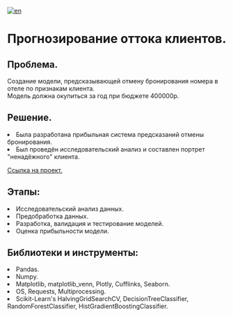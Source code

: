 [![en](https://img.shields.io/badge/lang-en-red.svg)](README.en.md)

# Прогнозирование оттока клиентов.

## Проблема.
Создание модели, предсказывающей отмену бронирования номера в отеле по признакам клиента.<br>Модель должна окупиться за год при бюджете $400 000$р.

## Решение.
<li>Была разработана прибыльная система предсказаний отмены бронирования.
<li>Был проведён исследовательский анализ и составлен портрет "ненадёжного" клиента.

[Ссылка на проект.](https://github.com/mrBrain101/Yandex_Practicum_projects/blob/a617019f50ed7552b69021b4f2fbe2f0f491b15d/ML_Hotel_%D0%A1hurn/Ya_Practicum_ML_Hotel_%D0%A1hurn_distr_RUS.ipynb)

## Этапы:
<li>Исследовательский анализ данных. 
<li>Предобработка данных.
<li>Разработка, валидация и тестирование моделей.
<li>Оценка прибыльности модели.
  
## Библиотеки и инструменты:
<li>Pandas.
<li>Numpy.
<li>Matplotlib, matplotlib_venn, Plotly, Cufflinks, Seaborn.
<li>OS, Requests, Multiprocessing.
<li>Scikit-Learn's HalvingGridSearchCV, DecisionTreeClassifier, RandomForestClassifier, HistGradientBoostingClassifier.
